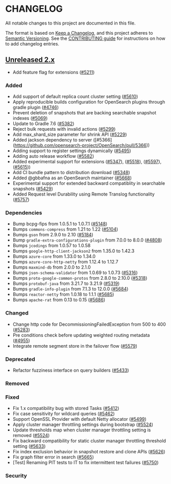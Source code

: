 
# CHANGELOG

All notable changes to this project are documented in this file.

The format is based on [Keep a Changelog](https://keepachangelog.com/en/1.0.0/), and this project adheres to [Semantic Versioning](https://semver.org/spec/v2.0.0.html). See the [CONTRIBUTING guide](./CONTRIBUTING.md#Changelog) for instructions on how to add changelog entries.

## [Unreleased 2.x]
- Add feature flag for extensions ([#5211](https://github.com/opensearch-project/OpenSearch/pull/5211))
### Added
- Add support of default replica count cluster setting ([#5610](https://github.com/opensearch-project/OpenSearch/pull/5610))
- Apply reproducible builds configuration for OpenSearch plugins through gradle plugin ([#4746](https://github.com/opensearch-project/OpenSearch/pull/4746))
- Prevent deletion of snapshots that are backing searchable snapshot indexes ([#5069](https://github.com/opensearch-project/OpenSearch/pull/5069))
- Update to Gradle 7.6 ([#5382](https://github.com/opensearch-project/OpenSearch/pull/5382))
- Reject bulk requests with invalid actions ([#5299](https://github.com/opensearch-project/OpenSearch/issues/5299))
- Add max_shard_size parameter for shrink API ([#5229](https://github.com/opensearch-project/OpenSearch/pull/5229))
- Added jackson dependency to server ([#5366] (https://github.com/opensearch-project/OpenSearch/pull/5366))
- Adding support to register settings dynamically ([#5495](https://github.com/opensearch-project/OpenSearch/pull/5495))
- Adding auto release workflow ([#5582](https://github.com/opensearch-project/OpenSearch/pull/5582))
- Added experimental support for extensions ([#5347](https://github.com/opensearch-project/OpenSearch/pull/5347)), ([#5518](https://github.com/opensearch-project/OpenSearch/pull/5518)), ([#5597](https://github.com/opensearch-project/OpenSearch/pull/5597)), ([#5615](https://github.com/opensearch-project/OpenSearch/pull/5615)))
- Add CI bundle pattern to distribution download ([#5348](https://github.com/opensearch-project/OpenSearch/pull/5348))
- Added @gbbafna as an OpenSearch maintainer ([#5668](https://github.com/opensearch-project/OpenSearch/pull/5668))
- Experimental support for extended backward compatiblity in searchable snapshots ([#5429](https://github.com/opensearch-project/OpenSearch/pull/5429))
- Added Request level Durability using Remote Translog functionality ([#5757](https://github.com/opensearch-project/OpenSearch/pull/5757))

### Dependencies
- Bump bcpg-fips from 1.0.5.1 to 1.0.7.1 ([#5148](https://github.com/opensearch-project/OpenSearch/pull/5148))
- Bumps `commons-compress` from 1.21 to 1.22 ([#5104](https://github.com/opensearch-project/OpenSearch/pull/5104))
- Bumps `gson` from 2.9.0 to 2.10 ([#5184](https://github.com/opensearch-project/OpenSearch/pull/5184))
- Bump `gradle-extra-configurations-plugin` from 7.0.0 to 8.0.0 ([#4808](https://github.com/opensearch-project/OpenSearch/pull/4808))
- Bumps `jcodings` from 1.0.57 to 1.0.58
- Bumps `google-http-client-jackson2` from 1.35.0 to 1.42.3
- Bumps `azure-core` from 1.33.0 to 1.34.0
- Bumps `azure-core-http-netty` from 1.12.4 to 1.12.7
- Bumps `maxmind-db` from 2.0.0 to 2.1.0
- Bumps `json-schema-validator` from 1.0.69 to 1.0.73 ([#5316](https://github.com/opensearch-project/OpenSearch/pull/5316))
- Bumps `proto-google-common-protos` from 2.8.0 to 2.10.0 ([#5318](https://github.com/opensearch-project/OpenSearch/pull/5318))
- Bumps `protobuf-java` from 3.21.7 to 3.21.9 ([#5319](https://github.com/opensearch-project/OpenSearch/pull/5319))
- Bumps `gradle-info-plugin` from 7.1.3 to 12.0.0 ([#5684](https://github.com/opensearch-project/OpenSearch/pull/5684))
- Bumps `reactor-netty` from 1.0.18 to 1.1.1 ([#5685](https://github.com/opensearch-project/OpenSearch/pull/5685))
- Bumps `apache-rat` from 0.13 to 0.15 ([#5686](https://github.com/opensearch-project/OpenSearch/pull/5686))

### Changed
- Change http code for DecommissioningFailedException from 500 to 400 ([#5283](https://github.com/opensearch-project/OpenSearch/pull/5283))
- Pre conditions check before updating weighted routing metadata ([#4955](https://github.com/opensearch-project/OpenSearch/pull/4955))
- Integrate remote segment store in the failover flow ([#5579](https://github.com/opensearch-project/OpenSearch/pull/5579))

### Deprecated
- Refactor fuzziness interface on query builders ([#5433](https://github.com/opensearch-project/OpenSearch/pull/5433))

### Removed
### Fixed
- Fix 1.x compatibility bug with stored Tasks ([#5412](https://github.com/opensearch-project/OpenSearch/pull/5412))
- Fix case sensitivity for wildcard queries ([#5462](https://github.com/opensearch-project/OpenSearch/pull/5462))
- Support OpenSSL Provider with default Netty allocator ([#5499](https://github.com/opensearch-project/OpenSearch/pull/5499))
- Apply cluster manager throttling settings during bootstrap ([#5524](https://github.com/opensearch-project/OpenSearch/pull/5524))
- Update thresholds map when cluster manager throttling setting is removed ([#5524](https://github.com/opensearch-project/OpenSearch/pull/5524))
- Fix backward compatibility for static cluster manager throttling threshold setting ([#5633](https://github.com/opensearch-project/OpenSearch/pull/5633))
- Fix index exclusion behavior in snapshot restore and clone APIs ([#5626](https://github.com/opensearch-project/OpenSearch/pull/5626))
- Fix graph filter error in search ([#5665](https://github.com/opensearch-project/OpenSearch/pull/5665))
- [Test] Renaming PIT tests to IT to fix intermittent test failures ([#5750](https://github.com/opensearch-project/OpenSearch/pull/5750))
### Security

[Unreleased 2.x]: https://github.com/opensearch-project/OpenSearch/compare/2.4...2.x
